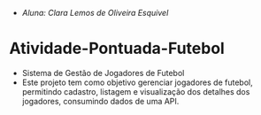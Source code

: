 - *Aluna: Clara Lemos de Oliveira Esquivel*
# Atividade-Pontuada-Futebol
- Sistema de Gestão de Jogadores de Futebol
- Este projeto tem como objetivo gerenciar jogadores de futebol, permitindo cadastro, listagem e visualização dos detalhes dos jogadores, consumindo dados de uma API.
